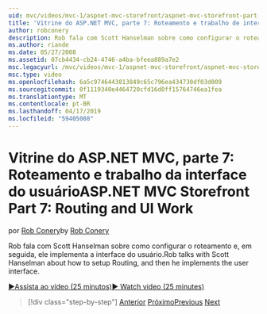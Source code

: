 ```yaml
---
uid: mvc/videos/mvc-1/aspnet-mvc-storefront/aspnet-mvc-storefront-part-7-routing-and-ui-work
title: 'Vitrine do ASP.NET MVC, parte 7: Roteamento e trabalho de interface do usuário | Microsoft Docs'
author: robconery
description: Rob fala com Scott Hanselman sobre como configurar o roteamento e, em seguida, ele implementa a interface do usuário.
ms.author: riande
ms.date: 05/27/2008
ms.assetid: 07cb4434-cb24-4746-a4ba-bfeea889a7e2
msc.legacyurl: /mvc/videos/mvc-1/aspnet-mvc-storefront/aspnet-mvc-storefront-part-7-routing-and-ui-work
msc.type: video
ms.openlocfilehash: 6a5c9746443813849c65c796ea434730df03d009
ms.sourcegitcommit: 0f1119340e4464720cfd16d0ff15764746ea1fea
ms.translationtype: MT
ms.contentlocale: pt-BR
ms.lasthandoff: 04/17/2019
ms.locfileid: "59405008"
---
```

# <a name="aspnet-mvc-storefront-part-7-routing-and-ui-work"></a><span data-ttu-id="aaa47-103">Vitrine do ASP.NET MVC, parte 7: Roteamento e trabalho da interface do usuário</span><span class="sxs-lookup"><span data-stu-id="aaa47-103">ASP.NET MVC Storefront Part 7: Routing and UI Work</span></span>

<span data-ttu-id="aaa47-104">por [Rob Conery](https://github.com/robconery)</span><span class="sxs-lookup"><span data-stu-id="aaa47-104">by [Rob Conery](https://github.com/robconery)</span></span>

<span data-ttu-id="aaa47-105">Rob fala com Scott Hanselman sobre como configurar o roteamento e, em seguida, ele implementa a interface do usuário.</span><span class="sxs-lookup"><span data-stu-id="aaa47-105">Rob talks with Scott Hanselman about how to setup Routing, and then he implements the user interface.</span></span>

[<span data-ttu-id="aaa47-106">&#9654;Assista ao vídeo (25 minutos)</span><span class="sxs-lookup"><span data-stu-id="aaa47-106">&#9654; Watch video (25 minutes)</span></span>](https://channel9.msdn.com/Blogs/ASP-NET-Site-Videos/aspnet-mvc-storefront-part-7-routing-and-ui-work)

> [!div class="step-by-step"]
> <span data-ttu-id="aaa47-107">[Anterior](aspnet-mvc-storefront-part-6-finishing-the-repository-and-initial-ui-work.md)
> [Próximo](aspnet-mvc-storefront-part-8-testing-controllers-iteration-1-complete.md)</span><span class="sxs-lookup"><span data-stu-id="aaa47-107">[Previous](aspnet-mvc-storefront-part-6-finishing-the-repository-and-initial-ui-work.md)
[Next](aspnet-mvc-storefront-part-8-testing-controllers-iteration-1-complete.md)</span></span>
